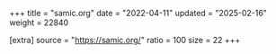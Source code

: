 +++
title = "samic.org"
date = "2022-04-11"
updated = "2025-02-16"
weight = 22840

[extra]
source = "https://samic.org/"
ratio = 100
size = 22
+++
